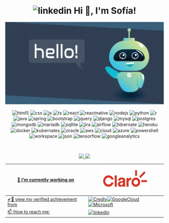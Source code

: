<h1 align="center"> <img src="https://images.credly.com/size/96x96/images/b3ce2398-0401-4695-ac20-b801f22e69c7/standard_blob.jpeg" alt="linkedin"/> Hi 👋, I'm Sofía!</h1>
<p align="center">
  <img src="https://github.com/sanchezantelo/sanchezantelo/blob/main/robot-hello.gif" width="600" title="Hello"/>
</p> 
<div align="center" style="display: inline_block">
  <img align="center" alt="html5" src="https://img.shields.io/badge/HTML5-E34F26?style=for-the-badge&logo=html5&logoColor=white" />
  <img align="center" alt="css" src="https://img.shields.io/badge/CSS3-1572B6?style=for-the-badge&logo=css3&logoColor=white" />
  <img align="center" alt="js" src="https://img.shields.io/badge/JavaScript-F7DF1E?style=for-the-badge&logo=javascript&logoColor=black" />
  <img align="center" alt="ts" src="https://img.shields.io/badge/TypeScript-007ACC?style=for-the-badge&logo=typescript&logoColor=white" />
  <img align="center" alt="react" src="https://img.shields.io/badge/React-20232A?style=for-the-badge&logo=react&logoColor=61DAFB" />
  <img align="center" alt="reactnative" src="https://img.shields.io/badge/React_Native-20232A?style=for-the-badge&logo=react&logoColor=61DAFB" />
  <img align="center" alt="nodejs" src="https://img.shields.io/badge/Node.js-43853D?style=for-the-badge&logo=node.js&logoColor=white" />
  <img align="center" alt="python" src="https://img.shields.io/badge/Python-3776AB?style=for-the-badge&logo=python&logoColor=white" />
  <img align="center" alt="r" src="https://img.shields.io/badge/R-276DC3?style=for-the-badge&logo=r&logoColor=white" />
  <img align="center" alt="java" src="https://img.shields.io/badge/Java-ED8B00?style=for-the-badge&logo=java&logoColor=white" />
  <img align="center" alt="spring" src="https://img.shields.io/badge/Spring-6DB33F?style=for-the-badge&logo=spring&logoColor=white" />
  <img align="center" alt="bootstrap" src="https://img.shields.io/badge/Bootstrap-563D7C?style=for-the-badge&logo=bootstrap&logoColor=white" />
  <img align="center" alt="jquery" src="https://img.shields.io/badge/jQuery-0769AD?style=for-the-badge&logo=jquery&logoColor=white" />
  <img align="center" alt="django" src="https://img.shields.io/badge/Django-092E20?style=for-the-badge&logo=django&logoColor=white" />
  <img align="center" alt="mysql" src="https://img.shields.io/badge/MySQL-005C84?style=for-the-badge&logo=mysql&logoColor=white" />
  <img align="center" alt="postgres" src="https://img.shields.io/badge/PostgreSQL-316192?style=for-the-badge&logo=postgresql&logoColor=white" />
  <img align="center" alt="mongodb" src="https://img.shields.io/badge/MongoDB-4EA94B?style=for-the-badge&logo=mongodb&logoColor=white" />
  <img align="center" alt="mariadb" src="https://img.shields.io/badge/MariaDB-003545?style=for-the-badge&logo=mariadb&logoColor=white" />
  <img align="center" alt="sqllite" src="https://img.shields.io/badge/SQLite-07405E?style=for-the-badge&logo=sqlite&logoColor=white" />
  <img align="center" alt="jira" src="https://img.shields.io/badge/Jira-0052CC?style=for-the-badge&logo=Jira&logoColor=white" />
  <img align="center" alt="airflow" src="https://img.shields.io/badge/Airflow-017CEE?style=for-the-badge&logo=Apache%20Airflow&logoColor=white" />
  <img align="center" alt="hibernate" src="https://img.shields.io/badge/Hibernate-59666C?style=for-the-badge&logo=Hibernate&logoColor=white" />
  <img align="center" alt="heroku" src="https://img.shields.io/badge/Heroku-430098?style=for-the-badge&logo=heroku&logoColor=white" />
  <img align="center" alt="docker" src="https://img.shields.io/badge/Docker-2CA5E0?style=for-the-badge&logo=docker&logoColor=white" />
  <img align="center" alt="kubernates" src="https://img.shields.io/badge/kubernetes-326ce5.svg?&style=for-the-badge&logo=kubernetes&logoColor=white" />
  <img align="center" alt="oracle" src="https://img.shields.io/badge/Oracle-F80000?style=for-the-badge&logo=oracle&logoColor=black" />
  <img align="center" alt="aws" src="https://img.shields.io/badge/Amazon_AWS-232F3E?style=for-the-badge&logo=amazon-aws&logoColor=white" />
  <img align="center" alt="cloud" src="https://img.shields.io/badge/Google_Cloud-4285F4?style=for-the-badge&logo=google-cloud&logoColor=white" />
  <img align="center" alt="azure" src="https://img.shields.io/badge/Microsoft_Azure-0089D6?style=for-the-badge&logo=microsoft-azure&logoColor=white" />
  <img align="center" alt="powershell" src="https://img.shields.io/badge/Powershell-2CA5E0?style=for-the-badge&logo=powershell&logoColor=white" />
  <img align="center" alt="workspace" src="https://img.shields.io/badge/workspace-143157?style=for-the-badge&logo=NX&logoColor=white" />
  <img align="center" alt="json" src="https://img.shields.io/badge/json%20web%20tokens-323330?style=for-the-badge&logo=json-web-tokens&logoColor=pink" />
  <img align="center" alt="tensorflow" src="https://img.shields.io/badge/TensorFlow-FF6F00?style=for-the-badge&logo=tensorflow&logoColor=white" />
  <img align="center" alt="googleanalytics" src="https://img.shields.io/badge/Google%20Analytics-E37400?style=for-thebadge&logo=google%20analytics&logoColor=white"/>
    
</div><br/>

  
  ##
 
   
<div align="center">
  <a href="https://github.com/sanchezantelo">
  <img height="180em" src="https://github-readme-stats.vercel.app/api?username=sanchezantelo&show_icons=true&theme=dark&include_all_commits=true&count_private=true">
  <img height="180em" src="https://github-readme-stats.vercel.app/api/top-langs/?username=sanchezantelo&layout=compact&langs_count=7&theme=dark">
</div>
  
| 🔭 I’m currently working on      	| <a href="https://www.claro.com.ar/" target="_blank" alt="Claro"><img src="https://github.com/sanchezantelo/sanchezantelo/blob/main/claro-logo.jpg" alt="Claro" height="90"></a>      |
|---------------------------------	|----------------------------------------------------------------------------------------------------------------------------------------------------------------------------------------------------------------	|
| ✔🙌 view my verified achievement from              	|<a href="https://www.credly.com/users/sofia-sanchez-antelo/badges"><img src="https://cdn.credly.com/assets/structure/logo-78b59f8114817c758ca965ed8f1a58a76a39b6fd70d031f771a9bbc581fcde65.svg" width="100" height="100" alt="Credly"></a><a href="https://www.cloudskillsboost.google/public_profiles/41105f54-55bc-4555-aed9-f0a1d80532af" ><img src="https://cdn.qwiklabs.com/PGyhmgS3zZncIEGywnx5UXsKwepRRFQ9BhAg%2FWHNrlQ%3D"  height="70" alt="GoogleCloud"></a><a href="https://docs.microsoft.com/en-us/users/SofiaSanchezAntelo-5961/"> <img src="https://img-prod-cms-rt-microsoft-com.akamaized.net/cms/api/am/imageFileData/RE1Mu3b?ver=5c31" height="50"  alt="Microsoft"></a>     
| 📫 How to reach me:              	| <a href="https://www.linkedin.com/in/sof%C3%ADa-sanchez-antelo-3048a0217"><img src="https://img.shields.io/badge/LinkedIn-0077B5?style=for-the-badge&logo=linkedin&logoColor=white" alt="linkedin">   |


